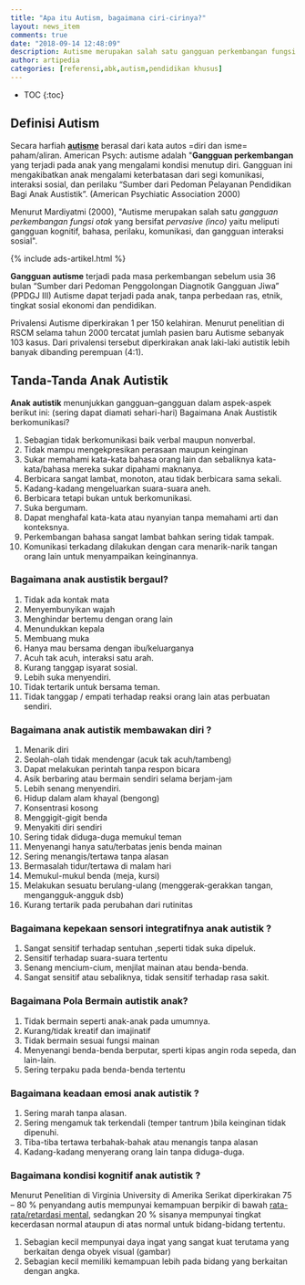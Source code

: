 ```yaml
---
title: "Apa itu Autism, bagaimana ciri-cirinya?"
layout: news_item
comments: true
date: "2018-09-14 12:48:09"
description: Autisme merupakan salah satu gangguan perkembangan fungsi otak yang bersifat pervasive (inco) yaitu meliputi gangguan kognitif, bahasa, perilaku, komunikasi, dan gangguan interaksi sosial.
author: artipedia
categories: [referensi,abk,autism,pendidikan khusus]
---
```


* TOC
{:toc}
## Definisi Autism
Secara harfiah **[autisme](/wiki/apa-itu-autisme-bagaimana-ciri-anak-autism.html "Apa itu Autis")** berasal dari kata autos =diri dan isme= paham/aliran. American Psych: autisme adalah "**Gangguan perkembangan** yang terjadi pada anak yang mengalami kondisi menutup diri. Gangguan ini mengakibatkan anak mengalami keterbatasan dari segi komunikasi, interaksi sosial, dan perilaku “Sumber dari Pedoman Pelayanan Pendidikan Bagi Anak Austistik”. (American Psychiatic Association 2000)

Menurut Mardiyatmi (2000), "Autisme merupakan salah satu *gangguan perkembangan fungsi otak* yang bersifat *pervasive (inco)* yaitu meliputi gangguan kognitif, bahasa, perilaku, komunikasi, dan gangguan interaksi sosial". 

{% include ads-artikel.html %}


**Gangguan autisme** terjadi pada masa perkembangan sebelum usia 36 bulan “Sumber dari Pedoman Penggolongan Diagnotik Gangguan Jiwa” (PPDGJ III) Autisme dapat terjadi pada anak, tanpa perbedaan ras, etnik, tingkat sosial ekonomi dan pendidikan.

Privalensi Autisme diperkirakan 1 per 150 kelahiran. Menurut penelitian di RSCM selama tahun 2000 tercatat jumlah pasien baru Autisme sebanyak 103 kasus. Dari privalensi tersebut diperkirakan anak laki-laki autistik lebih banyak dibanding perempuan (4:1).

## Tanda-Tanda Anak Autistik
**Anak autistik** menunjukkan gangguan–gangguan dalam aspek-aspek berikut ini: (sering dapat diamati sehari-hari) Bagaimana Anak Austistik berkomunikasi?
1. Sebagian tidak berkomunikasi baik verbal maupun nonverbal.
2. Tidak mampu mengekpresikan perasaan maupun keinginan 
3. Sukar memahami kata-kata bahasa orang lain dan sebaliknya kata-kata/bahasa mereka sukar dipahami maknanya.
4. Berbicara sangat lambat, monoton, atau tidak berbicara sama sekali. 
5. Kadang-kadang mengeluarkan suara-suara aneh.  
6. Berbicara tetapi bukan untuk berkomunikasi.
7. Suka bergumam. 
8. Dapat menghafal kata-kata atau nyanyian tanpa memahami arti dan konteksnya. 
9. Perkembangan bahasa sangat lambat bahkan sering tidak tampak. 
10. Komunikasi terkadang dilakukan dengan cara menarik-narik tangan orang lain untuk menyampaikan keinginannya.

### Bagaimana anak austistik bergaul?
1. Tidak ada kontak mata
2. Menyembunyikan wajah 
3. Menghindar bertemu dengan orang lain 
4. Menundukkan kepala 
5. Membuang muka 
6. Hanya mau bersama dengan ibu/keluarganya 
7. Acuh tak acuh, interaksi satu arah. 
8. Kurang tanggap isyarat sosial. 
9. Lebih suka menyendiri.  
10. Tidak tertarik untuk bersama teman. 
11. Tidak tanggap / empati terhadap reaksi orang lain atas perbuatan sendiri.

### Bagaimana anak autistik membawakan diri ?
1. Menarik diri
2. Seolah-olah tidak mendengar (acuk tak acuh/tambeng) 
3. Dapat melakukan perintah tanpa respon bicara 
4. Asik berbaring atau bermain sendiri selama berjam-jam
5. Lebih senang menyendiri. 
6. Hidup dalam alam khayal (bengong) 
7. Konsentrasi kosong 
8. Menggigit-gigit benda 
9. Menyakiti diri sendiri 
10. Sering tidak diduga-duga memukul teman
11. Menyenangi hanya satu/terbatas jenis benda mainan 
12. Sering menangis/tertawa tanpa alasan 
13. Bermasalah tidur/tertawa di malam hari 
14. Memukul-mukul benda (meja, kursi) 
15. Melakukan sesuatu berulang-ulang (menggerak-gerakkan tangan, mengangguk-angguk dsb)
16. Kurang tertarik pada perubahan dari rutinitas

### Bagaimana kepekaan sensori integratifnya anak autistik ?
1. Sangat sensitif terhadap sentuhan ,seperti tidak suka dipeluk.
2. Sensitif terhadap suara-suara tertentu 
3. Senang mencium-cium, menjilat mainan atau benda-benda. 
4. Sangat sensitif atau sebaliknya, tidak sensitif terhadap rasa sakit.

### Bagaimana Pola Bermain autistik anak?
1. Tidak bermain seperti anak-anak pada umumnya.
2. Kurang/tidak kreatif dan imajinatif  
3. Tidak bermain sesuai fungsi mainan 
4. Menyenangi benda-benda berputar, sperti kipas angin roda sepeda, dan lain-lain. 
5. Sering terpaku pada benda-benda tertentu

### Bagaimana keadaan emosi anak autistik ?
1. Sering marah tanpa alasan.
2. Sering mengamuk tak terkendali (temper tantrum )bila keinginan tidak dipenuhi. 
3. Tiba-tiba tertawa terbahak-bahak atau menangis tanpa alasan 
4. Kadang-kadang menyerang orang lain tanpa diduga-duga.

### Bagaimana kondisi kognitif anak autistik ?
Menurut Penelitian di Virginia University di Amerika Serikat diperkirakan 75 – 80 % penyandang autis mempunyai kemampuan berpikir di bawah [rata-rata/retardasi mental](/wiki/tunagrahita.html), sedangkan 20 % sisanya mempunyai tingkat kecerdasan normal ataupun di atas normal untuk bidang-bidang tertentu.

1. Sebagian kecil mempunyai daya ingat yang sangat kuat terutama yang berkaitan denga obyek visual (gambar)
2. Sebagian kecil memiliki kemampuan lebih pada bidang yang berkaitan dengan angka.
